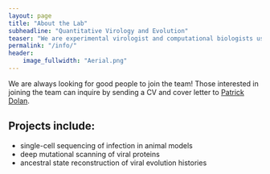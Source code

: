 ```yaml
---
layout: page
title: "About the Lab"
subheadline: "Quantitative Virology and Evolution"
teaser: "We are experimental virologist and computational biologists using the tools of systems biology, population genetics, and functional genomics to explore how viruses emerge, evolve and cause disease"
permalink: "/info/"
header:
    image_fullwidth: "Aerial.png"
---
```


We are always looking for good people to join the team! Those interested in joining the team can inquire by sending a CV and cover letter to [Patrick Dolan](mailto:Patrick.Dolan@nih.gov).

## Projects include:

* single-cell sequencing of infection in animal models
* deep mutational scanning of viral proteins
* ancestral state reconstruction of viral evolution histories
